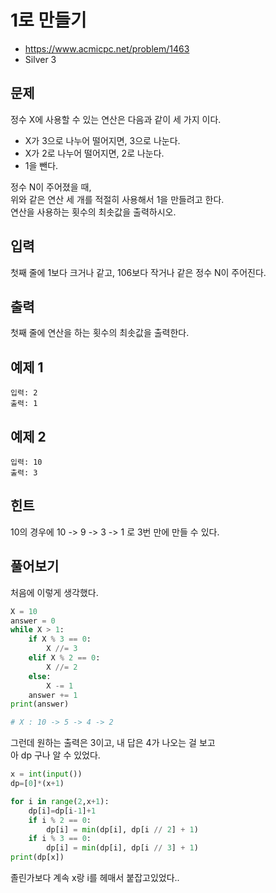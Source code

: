 # 1로 만들기

- https://www.acmicpc.net/problem/1463
- Silver 3

## 문제
정수 X에 사용할 수 있는 연산은 다음과 같이 세 가지 이다.  

- X가 3으로 나누어 떨어지면, 3으로 나눈다.  
- X가 2로 나누어 떨어지면, 2로 나눈다.  
- 1을 뺀다.

정수 N이 주어졌을 때,  
위와 같은 연산 세 개를 적절히 사용해서 1을 만들려고 한다.  
연산을 사용하는 횟수의 최솟값을 출력하시오.

## 입력

첫째 줄에 1보다 크거나 같고, 106보다 작거나 같은 정수 N이 주어진다.

## 출력

첫째 줄에 연산을 하는 횟수의 최솟값을 출력한다.

## 예제 1 

```
입력: 2
출력: 1
```

## 예제 2

```
입력: 10
출력: 3
```

## 힌트

10의 경우에 10 -> 9 -> 3 -> 1 로 3번 만에 만들 수 있다.

## 풀어보기

처음에 이렇게 생각했다.  

```python
X = 10
answer = 0
while X > 1:
    if X % 3 == 0:
        X //= 3
    elif X % 2 == 0:
        X //= 2
    else:
        X -= 1
    answer += 1
print(answer)

# X : 10 -> 5 -> 4 -> 2
```

그런데 원하는 출력은 3이고, 내 답은 4가 나오는 걸 보고  
아 dp 구나 알 수 있었다.  

```python
x = int(input())
dp=[0]*(x+1)

for i in range(2,x+1):
    dp[i]=dp[i-1]+1
    if i % 2 == 0:
        dp[i] = min(dp[i], dp[i // 2] + 1)
    if i % 3 == 0:
        dp[i] = min(dp[i], dp[i // 3] + 1)
print(dp[x])
```

졸린가보다 계속 x랑 i를 헤매서 붙잡고있었다..
